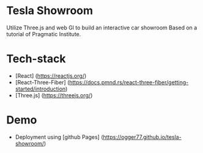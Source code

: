 # Tesla Showroom
Utilize Three.js and web Gl to build an interactive car showroom
Based on a tutorial of Pragmatic Institute.

# Tech-stack
* [React] (https://reactjs.org/)
* [React-Three-Fiber] (https://docs.pmnd.rs/react-three-fiber/getting-started/introduction)
* [Three.js] (https://threejs.org/)

# Demo
* Deployment using [github Pages] (https://ogger77.github.io/tesla-showroom/)
